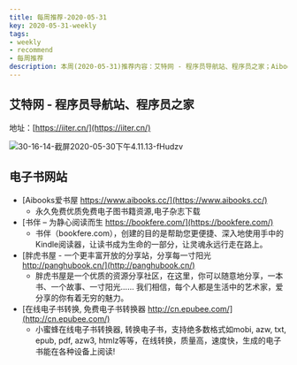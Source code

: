 ```yaml
---
title: 每周推荐-2020-05-31
key: 2020-05-31-weekly
tags:
- weekly
- recommend
- 每周推荐
description: 本周(2020-05-31)推荐内容：艾特网 - 程序员导航站、程序员之家；Aibooks爱书屋 - 永久免费优质免费电子图书籍资源,电子杂志下载；书伴 – 创建的目的是帮助您更便捷、深入地使用手中的Kindle阅读器，让读书成为生命的一部分，让灵魂永远行走在路上；胖虎书屋 - 一个优质的资源分享社区，在这里，你可以随意地分享，一本书、一个故事、一寸阳光…… 我们相信，每个人都是生活中的艺术家，爱分享的你有着无穷的魅力。小蜜蜂在线电子书转换器, 转换电子书，支持绝多数格式如mobi, azw, txt, epub, pdf, azw3, htmlz等等，在线转换，质量高，速度快，生成的电子书能在各种设备上阅读!
---
```


## 艾特网 - 程序员导航站、程序员之家

地址：[https://iiter.cn/](https://iiter.cn/)

![30-16-14-截屏2020-05-30下午4.11.13-fHudzv](https://up-img.yonghong.tech/pic/2020/05/30-16-14-截屏2020-05-30%20下午4.11.13-fHudzv.png)

<!--more-->

## 电子书网站

- [Aibooks爱书屋 https://www.aibooks.cc/](https://www.aibooks.cc/)
  - 永久免费优质免费电子图书籍资源,电子杂志下载
- [书伴 – 为静心阅读而生 https://bookfere.com/](https://bookfere.com/)
  - 书伴（bookfere.com），创建的目的是帮助您更便捷、深入地使用手中的Kindle阅读器，让读书成为生命的一部分，让灵魂永远行走在路上。
- [胖虎书屋 - 一个更丰富开放的分享站，分享每一寸阳光 http://panghubook.cn/](http://panghubook.cn/)
  -  胖虎书屋是一个优质的资源分享社区，在这里，你可以随意地分享，一本书、一个故事、一寸阳光…… 我们相信，每个人都是生活中的艺术家，爱分享的你有着无穷的魅力。
- [在线电子书转换, 免费电子书转换器 http://cn.epubee.com/](http://cn.epubee.com/)
  - 小蜜蜂在线电子书转换器, 转换电子书，支持绝多数格式如mobi, azw, txt, epub, pdf, azw3, htmlz等等，在线转换，质量高，速度快，生成的电子书能在各种设备上阅读!